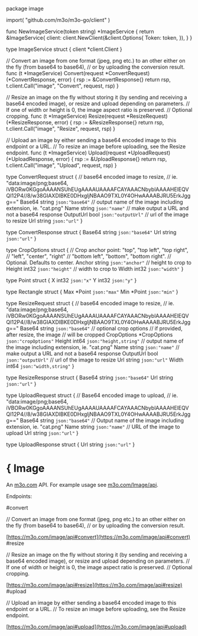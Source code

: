 package image

import(
	"github.com/m3o/m3o-go/client"
)

func NewImageService(token string) *ImageService {
	return &ImageService{
		client: client.NewClient(&client.Options{
			Token: token,
		}),
	}
}

type ImageService struct {
	client *client.Client
}


// Convert an image from one format (jpeg, png etc.) to an other either on the fly (from base64 to base64),
// or by uploading the conversion result.
func (t *ImageService) Convert(request *ConvertRequest) (*ConvertResponse, error) {
	rsp := &ConvertResponse{}
	return rsp, t.client.Call("image", "Convert", request, rsp)
}

// Resize an image on the fly without storing it (by sending and receiving a base64 encoded image), or resize and upload depending on parameters.
// If one of width or height is 0, the image aspect ratio is preserved.
// Optional cropping.
func (t *ImageService) Resize(request *ResizeRequest) (*ResizeResponse, error) {
	rsp := &ResizeResponse{}
	return rsp, t.client.Call("image", "Resize", request, rsp)
}

// Upload an image by either sending a base64 encoded image to this endpoint or a URL.
// To resize an image before uploading, see the Resize endpoint.
func (t *ImageService) Upload(request *UploadRequest) (*UploadResponse, error) {
	rsp := &UploadResponse{}
	return rsp, t.client.Call("image", "Upload", request, rsp)
}




type ConvertRequest struct {
  // base64 encoded image to resize,
  // ie. "data:image/png;base64, iVBORw0KGgoAAAANSUhEUgAAAAUAAAAFCAYAAACNbyblAAAAHElEQVQI12P4//8/w38GIAXDIBKE0DHxgljNBAAO9TXL0Y4OHwAAAABJRU5ErkJggg=="
  Base64 string `json:"base64"`
  // output name of the image including extension, ie. "cat.png"
  Name string `json:"name"`
  // make output a URL and not a base64 response
  OutputUrl bool `json:"outputUrl"`
  // url of the image to resize
  Url string `json:"url"`
}

type ConvertResponse struct {
  Base64 string `json:"base64"`
  Url string `json:"url"`
}

type CropOptions struct {
  // Crop anchor point: "top", "top left", "top right",
  // "left", "center", "right"
  // "bottom left", "bottom", "bottom right".
  // Optional. Defaults to center.
  Anchor string `json:"anchor"`
  // height to crop to
  Height int32 `json:"height"`
  // width to crop to
  Width int32 `json:"width"`
}

type Point struct {
  X int32 `json:"x"`
  Y int32 `json:"y"`
}

type Rectangle struct {
  Max *Point `json:"max"`
  Min *Point `json:"min"`
}

type ResizeRequest struct {
  // base64 encoded image to resize,
  // ie. "data:image/png;base64, iVBORw0KGgoAAAANSUhEUgAAAAUAAAAFCAYAAACNbyblAAAAHElEQVQI12P4//8/w38GIAXDIBKE0DHxgljNBAAO9TXL0Y4OHwAAAABJRU5ErkJggg=="
  Base64 string `json:"base64"`
  // optional crop options
  // if provided, after resize, the image
  // will be cropped
  CropOptions *CropOptions `json:"cropOptions"`
  Height int64 `json:"height,string"`
  // output name of the image including extension, ie. "cat.png"
  Name string `json:"name"`
  // make output a URL and not a base64 response
  OutputUrl bool `json:"outputUrl"`
  // url of the image to resize
  Url string `json:"url"`
  Width int64 `json:"width,string"`
}

type ResizeResponse struct {
  Base64 string `json:"base64"`
  Url string `json:"url"`
}

type UploadRequest struct {
  // Base64 encoded image to upload,
  // ie. "data:image/png;base64, iVBORw0KGgoAAAANSUhEUgAAAAUAAAAFCAYAAACNbyblAAAAHElEQVQI12P4//8/w38GIAXDIBKE0DHxgljNBAAO9TXL0Y4OHwAAAABJRU5ErkJggg=="
  Base64 string `json:"base64"`
  // Output name of the image including extension, ie. "cat.png"
  Name string `json:"name"`
  // URL of the image to upload
  Url string `json:"url"`
}

type UploadResponse struct {
  Url string `json:"url"`
}

# { Image

An [m3o.com](https://m3o.com) API. For example usage see [m3o.com/Image/api](https://m3o.com/Image/api).

Endpoints:

#convert

// Convert an image from one format (jpeg, png etc.) to an other either on the fly (from base64 to base64),
// or by uploading the conversion result.


[https://m3o.com/image/api#convert](https://m3o.com/image/api#convert)
#resize

// Resize an image on the fly without storing it (by sending and receiving a base64 encoded image), or resize and upload depending on parameters.
// If one of width or height is 0, the image aspect ratio is preserved.
// Optional cropping.


[https://m3o.com/image/api#resize](https://m3o.com/image/api#resize)
#upload

// Upload an image by either sending a base64 encoded image to this endpoint or a URL.
// To resize an image before uploading, see the Resize endpoint.


[https://m3o.com/image/api#upload](https://m3o.com/image/api#upload)
